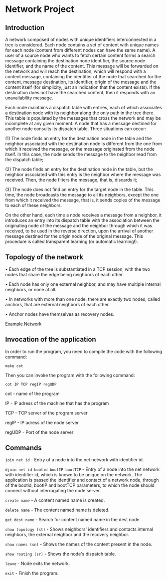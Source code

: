 # Network Project
 
## Introduction

A network composed of nodes with unique identifiers interconnected in a tree is considered. Each node contains a set of content with unique names for each node (content from different nodes can have the same name). A user of a source node who wants to fetch certain content forms a search message containing the destination node identifier, the source node identifier, and the name of the content. This message will be forwarded on the network and will reach the destination, which will respond with a content message, containing the identifier of the node that searched for the content, message destination, its identifier, origin of the message and the content itself (for simplicity, just an indication that the content exists). If the destination does not have the searched content, then it responds with an unavailability message.

Each node maintains a dispatch table with entries, each of which associates a destination node with its neighbor along the only path in the tree there. This table is populated by the messages that cross the network and may be incomplete at any given moment. A node that has a message destined for another node consults its dispatch table. Three situations can occur: 

(1) The node finds an entry for the destination node in the table and the neighbor associated with the destination node is different from the one from which it received the message, or the message originated from the node itself. In this case, the node sends the message to the neighbor read from the dispatch table; 

(2) The node finds an entry for the destination node in the table, but the neighbor associated with this entry is the neighbor where the message was received. Then, the node filters the message, that is, discards it; 

(3) The node does not find an entry for the target node in the table. This time, the node broadcasts the message to all its neighbors, except the one from which it received the message, that is, it sends copies of the message to each of these neighbors.

On the other hand, each time a node receives a message from a neighbor, it introduces an entry into its dispatch table with the association between the originating node of the message and the neighbor through which it was received, to be used in the reverse direction, upon the arrival of another message destined for the origin node of the original message. This procedure is called transparent learning (or automatic learning!).

## Topology of the network

• Each edge of the tree is substantiated in a TCP session, with the two nodes that share the edge being neighbors of each other.

• Each node has only one external neighbor, and may have multiple internal neighbors, or none at all.

• In networks with more than one node, there are exactly two nodes, called anchors, that are external neighbors of each other.

• Anchor nodes have themselves as recovery nodes.

[Example Network](NetworkExample.png?raw=true "Example Network")

## Invocation of the application

In order to run the program, you need to compile the code with the following command:

```make cot```

Then you can invoke the program with the following command:

```cot IP TCP regIP regUDP```

cot - name of the program

IP - IP adress of the machine that has the program

TCP - TCP server of the program server

regIP - IP adress of the node server

regUDP - Port of the node server

## Commands

```join net id``` - Entry of a node into the net network with identifier id.

```djoin net id bootid bootIP bootTCP``` - Entry of a node into the net network with identifier id, which is known to be unique on the network. The application is passed the identifier and contact of a network node, through of the bootid, bootIP and bootTCP parameters, to which the node should connect without interrogating the node server.

```create name``` - A content named name is created.

```delete name``` - The content named name is deleted.

```get dest name``` - Search for content named name in the dest node.

```show topology (st)``` - Shows neighbors' identifiers and contacts internal neighbors, the external neighbor and the recovery neighbor.

```show names (sn)``` - Shows the names of the content present in the node.

```show routing (sr)``` - Shows the node's dispatch table.

```leave``` - Node exits the network.

```exit``` - Finish the program.

